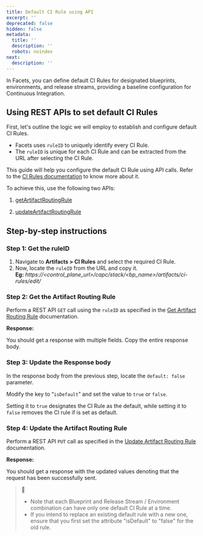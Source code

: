 ```yaml
---
title: Default CI Rule using API
excerpt: ''
deprecated: false
hidden: false
metadata:
  title: ''
  description: ''
  robots: noindex
next:
  description: ''
---
```

In Facets, you can define default CI Rules for designated blueprints, environments, and release streams, providing a baseline configuration for Continuous Integration.

## Using REST APIs to set default CI Rules

First, let's outline the logic we will employ to establish and configure default CI Rules.

- Facets uses `ruleID` to uniquely identify every CI Rule.
- The `ruleID` is unique for each CI Rule and can be extracted from the URL after selecting the CI Rule.

This guide will help you configure the default CI Rule using API calls. Refer to the [CI Rules documentation](ref:ci-rules) to know more about it.

To achieve this, use the following two APIs:

1. [getArtifactRoutingRule](ref:get-artifact-routing-rule)

2. [updateArtifactRoutingRule](ref:update-artifact-routing-rule)

## Step-by-step instructions

### Step 1: Get the ruleID

1. Navigate to **Artifacts > CI Rules** and select the required CI Rule.
2. Now, locate the `ruleID` from the URL and copy it.  
   **Eg:** _https\://\<control_plane_url>/capc/stack/\<bp_name>/artifacts/ci-rules/edit/<ruleID>_

### Step 2: Get the Artifact Routing Rule

Perform a REST API `GET` call using the `ruleID` as specified in the [Get Artifact Routing Rule](ref:get-artifact-routing-rule) documentation.

**Response:**

You should get a response with multiple fields. Copy the entire response body. 

### Step 3: Update the Response body

In the response body from the previous step, locate the `default: false` parameter.

Modify the key to “`isDefault`” and set the value to `true` or `false`.

Setting it to `true` designates the CI Rule as the default, while setting it to `false` removes the CI rule if is set as default.

### Step 4: Update the Artifact Routing Rule

Perform a REST API `PUT` call as specified in the [Update Artifact Routing Rule](ref:update-artifact-routing-rule) documentation.

**Response:**

You should get a response with the updated values denoting that the request has been successfully sent.

> 📘 
> 
> - Note that each Blueprint and Release Stream / Environment combination can have only one default CI Rule at a time.
> - If you intend to replace an existing default rule with a new one, ensure that you first set the attribute "isDefault" to "false" for the old rule.